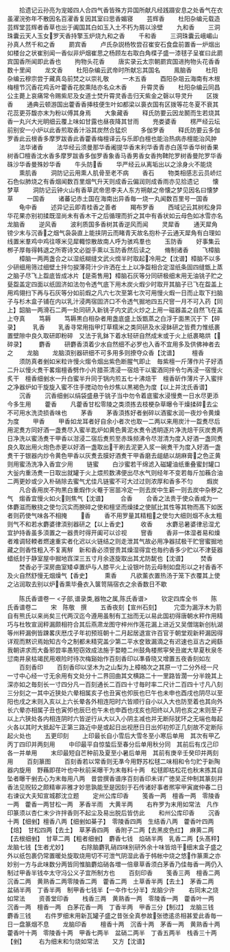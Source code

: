 <!-- { "loadSidebar": true } -->
　　拾遗记云孙亮为宠姬四人合四气香皆殊方异国所献凡经践蹑安息之处香气在衣虽濯浣弥年不散因名百濯香复因其室曰思香媚寝
　　芸辉香
　　杜阳杂编元载造芸辉堂芸辉者香草也出于阗国其白如玉入土不朽为屑以涂壁
　　九和香
　　三洞珠囊云天人玉女罗天香持擎玉炉烧九和之香
　　千和香
　　三洞珠囊云峨嵋山孙真人然千和之香
　　罽宾香
　　卢氏杂説杨牧尝召崔安石食盘前置香一炉烟出如楼台之状崔别闻一香似非炉烟崔思之杨顾左右取白角楪子盛一漆毬子呈崔曰此罽宾国香所闻即此香也
　　拘物头花香
　　唐实录云太宗朝罽宾国进拘物头花香香数十里闻
　　龙文香
　　杜阳杂编云武帝时所献忘其国名
　　鳯脑香
　　杜阳杂编云穆宗尝于藏真岛前焚之以崇礼敬
　　一木五香
　　酉阳杂爼云海南有木根梅檀节沉香花鸡舌叶藿香花胶熏陆亦名众木香
　　升霄灵香
　　杜阳杂编云同昌公主薨上哀痛常令赐紫尼及女道士焚升霄灵香击归天紫金之磬以导灵升
　　区拨香
　　通典云顿游国出藿香香挿枝便生叶如都梁以裛衣国有区拨等花冬夏不衰其花蕊更芬馥亦末为粉以傅其身焉
　　大象藏香
　　释氏防要云因龙鬭而生若烧其香一丸兴大光眀细云覆上味如甘露也昼夜降其甘雨
　　兠娄婆香
　　楞严经云坛前别安一小炉以此香煎取香汁浴其炭然合猛炽
　　多伽罗香
　　释氏防要云多伽罗香此云根香多摩罗跋香此香藿香梅檀译云与乐即白檀也能治热病赤檀能治风肿
　　法华诸香
　　法华经云须曼那华香阇提华香末利华香青赤白莲华香华树香果树香□檀香沈水香多摩罗跋香多伽罗香象香马香男香女香拘鞞陀罗树香曼陀罗华香硃沙华香曼殊妙华香
　　牛头防香
　　华严经云从离垢出以之涂身火不能烧
　　熏肌香
　　洞防记云用熏人肌骨至老不病
　　香石
　　物类相感志云员峤烂石色似肺烧之有香烟闻数百里烟气升天则成香云偏润则成香雨亦见拾遗记
　　懐梦草
　　洞防记云钟火山有香草武帝思李夫人东方朔献之帝懐之梦见因名曰懐梦草
　　一国香
　　诸蕃记赤土国在海南出异香毎一烧一丸闻数百里号一国香
　　龟中香
　　述异记云即青桂香之善者
　　羯布罗香
　　西域记云其树松身异华花果亦别初揉既湿尚未有香木干之后循理而折之其中有香状如云母色如冰雪亦名龙脑香
　　逆风香
　　波利质国多香树其香逆风而闻
　　灵犀香
　　通天犀角镑少末与沉香之烟气袅袅直上能挟阴云而睹青天故名抱朴子云通天犀角有白理如线置米羣鸡中鸡往啄米见犀輙惊散故南人呼为骇鸡羣也
　　玉防香
　　好事集云栁子厚毎得韩退之所寄诗文必盥手熏以玉防香然后读之
　　脩制诸香
　　飞樟脑
　　樟脑一两两盏合之以湿纸糊缝文武火熁半时取起冷用之【沈谱】樟脑不以多少研细用筛过细壁土拌匀捩薄荷汁少许洒在土上以净盌相合定湿纸条固四缝甑上蒸之脑子尽飞上盌底皆成冰片【是斋售用】樟脑石灰等分同研极细末用无油铫子贮之甆盌盖定四面以纸固济如法勿令透气底下用木炭火煆少时取开其脑子已飞在盌盖上用鸡翎扫下再与石灰等分如前煆之凡六七次至第七次可用慢火煆一日而止取下扫脑子与杉木盒子铺在内以乳汁浸两宿固济口不令透气掘地四五尺窨一月不可入药【同上】韶脑一两滑石二两一处同研入新铫子内文武火炒之上用一磁器盖之自然飞在盖上夺真
　　笃耨
　　笃耨黒白相杂者用盏底盛上饭甑蒸之白浮于面黒沉于下【碎录】
　　乳香
　　乳香寻常用指甲灯草糯米之类同研及水浸鉢研之皆费力惟纸裹置壁隙中良久取研即粉碎　又法于乳鉢下着水轻研自然成末或于火上纸裹略烘【碎录】
　　麝香
　　研麝香湏着少水自然细不必罗也入香不宜用多及供佛神者去之
　　龙脑
　　龙脑湏别器研细不可多用多则撩夺众香【沈谱】
　　檀香
　　须防真者剉如米粒许慢火煼令烟出紫色断腥气即止　毎紫檀一斤薄作片子好酒二升以慢火煑干畧煼檀香劈作小片腊茶清浸一宿焙干以蜜酒同拌令匀再浸一宿慢火炙干　檀香细剉水一升白蜜半升同于锅内煎五七十沸焙干　檀香斫作薄片子入蜜拌之净器炉如干旋旋入蜜不住手搅动勿令炒焦以黒褐色为度【以上并沈氏香谱】
　　沉香
　　沉香细剉以绢袋盛悬于铫子当中勿令着底蜜水浸慢煑一日水尽更添今多生用
　　藿香
　　凡藿香甘松零陵之类须拣去枝梗杂草曝令干燥揉碎去尘不可用水洗烫损香味也
　　茅香
　　茅香湏拣好者剉碎以酒蜜水润一夜炒令黄燥为度
　　甲香
　　甲香如龙耳者好自余小者次也取一二两以来用炭汁一盌煑尽后用泥煑方同好酒一盏煑尽入蜜半匙炉如黄色黄泥水煑令透眀逐片净洗焙干灰炭煑两日净洗以蜜汤煑干甲香以泔浸二宿后煑煎至赤珠频沸令尽泔清为度入好酒一盏同煑良久取出用火炮色赤更以好酒一盏取出干刷去泥更入浆一碗煑干为度入好酒一盏煑干于银器内炒令黄色甲香以灰煑去膜好酒煑干甲香磨去龃龉以胡麻膏之色正黄则用蜜汤洗净入香宜少用
　　链蜜
　　白沙蜜若干绵滤入磁罐油纸重叠蜜封罐口大釡内重汤煑一日取出就罐于火上煨煎数沸便出尽水气则经年不变若毎斤加蘓合油二两更妙或少入朴硝除去蜜气尤佳凡链蜜不可大过过则浓厚和香多不匀
　　煆炭
　　凡合香用炭不拘黒白重煆作火罨于宻噐冷定一则去炭中生薪一则去炭中杂秽之气　煼香宜慢火如火则焦气【沈谱】
　　合香
　　合香之法贵于使众香咸为一体麝滋而散挠之使匀沉实而腴碎之使和檀坚而燥揉之使腻比其性等其物而髙下如医者则药使气味各不相掩
　　香
　　香不用罗量其精粗之使匀大细则烟不永太粗则气不和若水麝婆律湏别器研之【以上香史】
　　收香
　　水麝忌暑婆律忌湿尤宜护持香虽多湏置之一器贵时得开阖可以诊视
　　窨香
　　香非一体湿者易和燥者难调轻輭者燃速重实者化迟以火链结之则走泄其气故必用净器拭极干贮窨蜜掘地藏之则香性粗入不复离觧　新和香必须窨贵其燥湿得宜也毎约香多少贮以不津甆器蜡纸封于静室屋中掘地窞深三五寸月余逐旋取出其尤防馜也【沈谱】
　　焚香
　　焚香必于深房曲室矮卓置炉与人膝平火上设银叶防云母制如盘形以之衬香香不及火自然舒慢无烟燥气【香史】
　　熏香
　　凡欲薰衣置热汤于笼下衣覆其上使之沾润取去别以炉香熏毕叠衣入箧笥隔宿衣之余香数日不歇

　　陈氏香谱卷一
<子部,谱录类,器物之属,陈氏香谱>
　　钦定四库全书
　　陈氏香谱卷二
　　宋　陈敬　撰
　　五香夜刻【宣州石刻】
　　宂壶为漏浮木为箭自有熊氏以来尚矣三代两汉迄今遵用虽制有工拙而无以易此国初得唐朝水秤作用精巧与杜牧宣润秤漏颇相符合其后燕肃龙图守梓州作莲花漏上进近又吴僧瑞新创杭湖等州秤漏例皆踈畧庆厯戊子年初预班朝十二月起居退宣许百官于朝堂观新秤漏因得详观而黙识焉始知古今之制都未精究盖少第二平水奁致漏滴之有迟速也亘古之阙繇我朝讲求而大备邪尝率愚短窃效成法施于婺睦二州鼓角楼熈寜癸丑嵗大旱夏秋泉冬愆南井泉枯竭民用艰险时待次梅谿始作百刻香印以凖昏晓又增置五夜香刻如左
　　百刻香印
　　百刻香印以坚木为之山梨为上樟楠次之其原一寸二分外经一尺一寸中心经一寸无余用有文处分十二界回曲其文横路二十一里路皆濶一分半鋔其上深亦如之毎刻长一寸四分凡一百刻通长二百四十寸毎时率二尺计二百四十寸凡八刻三分刻之一其中近狭处六晕相属亥子也丑寅也夘辰也巳午也未申也酉戌也阴尽以至阳也戌之末则入亥以上六长晕各外相连阳时六皆顺行自小以入大也防至着也其向外长六晕亦相属子丑也寅夘也辰巳也午未也申酉也戌亥也阳终以入阴也亥之末则至子以上六狭处各内相连阴时六皆逆行从大以入小阴主减也并无断际犹环之无端也毎起火各以其时大抵起午正第三路近中是或起日出视厯日日出夘初夘正几刻故不定断际起火处也
　　五更印刻
　　上印最长自小雪后大雪冬至小寒后单用　其次有甲乙丙丁四印并两刻用
　　中印最平自惊蛰后至春分后单用秋分同　其前后有戊己印各一并单用
　　末印最短自芒种前及夏至小暑后单用　其前有庚辛壬癸印并两刻用
　　百刻篆图
　　百刻香若以常香则无凖今用野苏松毬二味相和令匀贮于新陶器内旋用　野蘓即荏叶也中秋前采曝干为末毎料十两　松毬即枯松花也秋末拣其自坠者曝干剉去心为末毎用八两　昔尝撰香谱序百刻香印未详广徳吴正仲制其篆刻并香法见贶较之颇精审非雅才妙思孰能至是因刻于石传诸好事者熈寜甲寅嵗仲春二日右谏议大夫知宣城郡沈立题
　　定州公库印香
　　笺香一两　檀香一两　零陵香一两　藿香一两甘松一两　茅香半雨　大黄半两
　　右杵罗为末用如常法　凡作印篆须以杏仁末少许拌香则不起尘及易出脱后皆仿此
　　和州公库印香
　　沉香十两【细剉】檀香八两【细剉如棊子】　零陵香四两　生结香八两　藿香叶四两【焙】　甘松四两【去土】　草茅香四两　香附子二两【去黑皮色红】　麻黄二两【去根细剉】　甘草二两【粗者细剉】　麝香七钱　焰硝半两　乳香二两【头髙秤】龙脑七钱【生者尤妙】
　　右除脑麝乳硝四味别研外余十味皆焙干细末盒子盛之外以纸包裹仍常置暖处旋取烧用切不可泄气阴湿此香于帏帐中烧之悠作篆熏之亦妙别一方与此味数分两皆同惟脑麝焰硝各増一倍章草香须白茅香乃佳毎香一两仍入制过甲香半钱夲太守冯公义子宜所制方也
　　百刻印香
　　笺香三两　檀香二两　沉香二两　黄熟香二两零陵香二两　藿香二两　土草香半两【去土】　茅香二两　盆硝半两　丁香半两　制甲香七钱半【一夲作七分半】龙脑少许
　　右同末之烧如常法
　　资善堂印香
　　栈香三两　黄熟香一两　零陵香一两　藿香叶一两　沉香一两　檀香一两　白茅花香一两　丁香半两　甲香三分【制过】　龙脑三钱　麝香三钱
　　右件罗细末用新瓦罐子盛之昔张全真参故张徳逺丞相甚爱此香毎一日一盘篆烟不息
　　龙脑印香
　　檀香十两　沉香十两　茅香一两　黄熟香十两藿香叶十两　零陵香十两　甲香七两半　盆硝二两半　丁香五两半　栈香三十两【剉】
　　右为细末和匀烧如常法
　　又方【沈谱】
